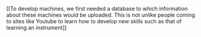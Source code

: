 [[To develop machines, we first needed a database to which information about these machines would be uploaded. This is not unlike people coming to sites like Youtube to learn how to develop new skills such as that of learning an instrument]]

